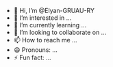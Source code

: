 - 👋 Hi, I’m @Elyan-GRUAU-RY
- 👀 I’m interested in ...
- 🌱 I’m currently learning ...
- 💞️ I’m looking to collaborate on ...
- 📫 How to reach me ...
- 😄 Pronouns: ...
- ⚡ Fun fact: ...

<!---
Elyan-GRUAU-RY/Elyan-GRUAU-RY is a ✨ special ✨ repository because its `README.md` (this file) appears on your GitHub profile.
You can click the Preview link to take a look at your changes.
--->
